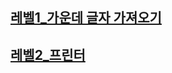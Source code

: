 ## [레벨1_가운데 글자 가져오기](https://programmers.co.kr/learn/courses/30/lessons/12903)  
## [레벨2_프린터](https://programmers.co.kr/learn/courses/30/lessons/42587)
